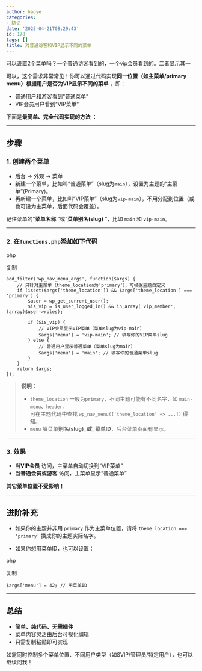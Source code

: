 ```yaml
---
author: haoye
categories:
- 随记
date: '2025-04-21T08:29:43'
id: 178
tags: []
title: 对普通访客和VIP显示不同的菜单
---
```


可以设置2个菜单吗？一个普通访客看到的，一个vip会员看到的。二者显示其一

可以，这个需求非常常见！你可以通过代码实现**同一位置（如主菜单/primary menu）根据用户是否为VIP显示不同的菜单** ，即：

  * 普通用户和游客看到“普通菜单”
  * VIP会员用户看到“VIP菜单”

下面是**最简单、完全代码实现的方法** ：

* * *

## 步骤

### 1\. 创建两个菜单

  * 后台 → 外观 → 菜单
  * 新建一个菜单，比如叫“普通菜单”（slug为`main`），设置为主题的“主菜单”(Primary)。
  * 再新建一个菜单，比如叫“VIP菜单”（slug为`vip-main`），不用分配到位置（或也可设为主菜单，后面代码会覆盖）。

记住菜单的“**菜单名称** ”或“**菜单别名(slug)** ”，比如 `main` 和 `vip-main`。

* * *

### 2\. 在`functions.php`添加如下代码

php

复制

    
    
    add_filter('wp_nav_menu_args', function($args) {
        // 只针对主菜单（theme_location为'primary'），可根据主题自定义
        if (isset($args['theme_location']) && $args['theme_location'] === 'primary') {
            $user = wp_get_current_user();
            $is_vip = is_user_logged_in() && in_array('vip_member', (array)$user->roles);
    
            if ($is_vip) {
                // VIP会员显示VIP菜单（菜单slug为vip-main）
                $args['menu'] = 'vip-main'; // 填写你的VIP菜单slug
            } else {
                // 普通用户显示普通菜单（菜单slug为main）
                $args['menu'] = 'main'; // 填写你的普通菜单slug
            }
        }
        return $args;
    });
    

> **说明：**
>
>   * `theme_location` 一般为`primary`，不同主题可能有不同名字，如 `main-menu`、`header`。  
>  可在主题代码中查找 `wp_nav_menu(['theme_location' => ...])` 得知。
>   * `menu` 填菜单**别名(slug)*_或*_ 菜单ID**，后台菜单页面有显示。
>

* * *

### 3\. 效果

  * 当**VIP会员** 访问，主菜单自动切换到“VIP菜单”
  * 当**普通会员或游客** 访问，主菜单显示“普通菜单”

**其它菜单位置不受影响！**

* * *

## 进阶补充

  * 如果你的主题并非用 `primary` 作为主菜单位置，请将 `theme_location === 'primary'` 换成你的主题实际名字。

  * 如果你想用菜单ID，也可以设置：

php

复制

`$args['menu'] = 42; // 用菜单ID`

* * *

## 总结

  * **简单、纯代码、无需插件**
  * 菜单内容灵活由后台可视化编辑
  * 只需复制粘贴即可实现

如需同时控制多个菜单位置、不同用户类型（如SVIP/管理员/特定用户），也可以继续问我！


